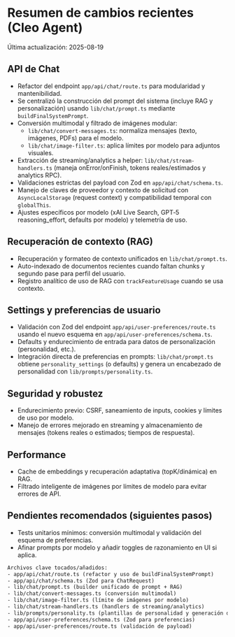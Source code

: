 # Resumen de cambios recientes (Cleo Agent)

Última actualización: 2025-08-19

## API de Chat
- Refactor del endpoint `app/api/chat/route.ts` para modularidad y mantenibilidad.
- Se centralizó la construcción del prompt del sistema (incluye RAG y personalización) usando `lib/chat/prompt.ts` mediante `buildFinalSystemPrompt`.
- Conversión multimodal y filtrado de imágenes modular:
  - `lib/chat/convert-messages.ts`: normaliza mensajes (texto, imágenes, PDFs) para el modelo.
  - `lib/chat/image-filter.ts`: aplica límites por modelo para adjuntos visuales.
- Extracción de streaming/analytics a helper: `lib/chat/stream-handlers.ts` (maneja onError/onFinish, tokens reales/estimados y analytics RPC).
- Validaciones estrictas del payload con Zod en `app/api/chat/schema.ts`.
- Manejo de claves de proveedor y contexto de solicitud con `AsyncLocalStorage` (request context) y compatibilidad temporal con `globalThis`.
- Ajustes específicos por modelo (xAI Live Search, GPT‑5 reasoning_effort, defaults por modelo) y telemetría de uso.

## Recuperación de contexto (RAG)
- Recuperación y formateo de contexto unificados en `lib/chat/prompt.ts`.
- Auto-indexado de documentos recientes cuando faltan chunks y segundo pase para perfil del usuario.
- Registro analítico de uso de RAG con `trackFeatureUsage` cuando se usa contexto.

## Settings y preferencias de usuario
- Validación con Zod del endpoint `app/api/user-preferences/route.ts` usando el nuevo esquema en `app/api/user-preferences/schema.ts`.
- Defaults y endurecimiento de entrada para datos de personalización (personalidad, etc.).
- Integración directa de preferencias en prompts: `lib/chat/prompt.ts` obtiene `personality_settings` (o defaults) y genera un encabezado de personalidad con `lib/prompts/personality.ts`.

## Seguridad y robustez
- Endurecimiento previo: CSRF, saneamiento de inputs, cookies y límites de uso por modelo.
- Manejo de errores mejorado en streaming y almacenamiento de mensajes (tokens reales o estimados; tiempos de respuesta).

## Performance
- Cache de embeddings y recuperación adaptativa (topK/dinámica) en RAG.
- Filtrado inteligente de imágenes por límites de modelo para evitar errores de API.

## Pendientes recomendados (siguientes pasos)
- Tests unitarios mínimos: conversión multimodal y validación del esquema de preferencias.
- Afinar prompts por modelo y añadir toggles de razonamiento en UI si aplica.

```txt
Archivos clave tocados/añadidos:
- app/api/chat/route.ts (refactor y uso de buildFinalSystemPrompt)
- app/api/chat/schema.ts (Zod para ChatRequest)
- lib/chat/prompt.ts (builder unificado de prompt + RAG)
- lib/chat/convert-messages.ts (conversión multimodal)
- lib/chat/image-filter.ts (límite de imágenes por modelo)
- lib/chat/stream-handlers.ts (handlers de streaming/analytics)
- lib/prompts/personality.ts (plantillas de personalidad y generación de prompt personalizado)
- app/api/user-preferences/schema.ts (Zod para preferencias)
- app/api/user-preferences/route.ts (validación de payload)
```
